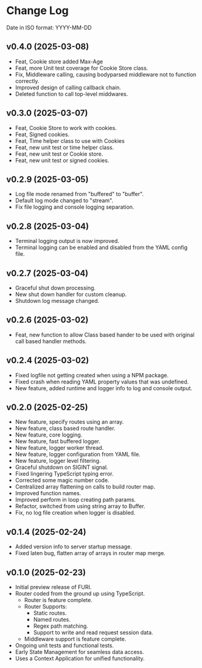 # Change Log

Date in ISO format: YYYY-MM-DD

## v0.4.0 (2025-03-08)

- Feat, Cookie store added Max-Age
- Feat, more Unit test coverage for Cookie Store class.
- Fix, Middleware calling, causing bodyparsed middleware not to function correctly.
- Improved design of calling callback chain.
- Deleted function to call top-level middwares.

## v0.3.0 (2025-03-07)

- Feat, Cookie Store to work with cookies.
- Feat, Signed cookies.
- Feat, Time helper class to use with Cookies
- Feat, new unit test or time helper class.
- Feat, new unit test or Cookie store.
- Feat, new unit test or signed cookies.

## v0.2.9 (2025-03-05)

- Log file mode renamed from "buffered" to "buffer".
- Default log mode changed to "stream".
- Fix file logging and console logging separation.

## v0.2.8 (2025-03-04)

- Terminal logging output is now improved.
- Terminal logging can be enabled and disabled from the YAML config file.

## v0.2.7 (2025-03-04)

- Graceful shut down processing.
- New shut down handler for custom cleanup.
- Shutdown log message changed.

## v0.2.6 (2025-03-02)

- Feat, new function to allow Class based hander to be used with original
  call based handler methods.

## v0.2.4 (2025-03-02)

- Fixed logfile not getting created when using a NPM package.
- Fixed crash when reading YAML property values that was undefined.
- New feature, added runtime and logger info to log and console output.

## v0.2.0 (2025-02-25)

- New feature, specify routes using an array.
- New feature, class based route handler.
- New feature, core logging.
- New feature, fast buffered logger.
- New feature, logger worker thread.
- New feature, logger configuration from YAML file.
- New feature, logger level filtering.
- Graceful shutdown on SIGINT signal.
- Fixed lingering TypeScript typing error.
- Corrected some magic number code.
- Centralized array flattening on calls to build router map.
- Improved function names.
- Improved perform in loop creating path params.
- Refactor, switched from using string array to Buffer.
- Fix, no log file creation when logger is disabled.

## v0.1.4 (2025-02-24)

- Added version info to server startup message.
- Fixed laten bug, flatten array of arrays in router map merge.

## v0.1.0 (2025-02-23)

- Initial preview release of FURI.
- Router coded from the ground up using TypeScript.
  - Router is feature complete.
  - Router Supports:
    - Static routes.
    - Named routes.
    - Regex path matching.
    - Support to write and read request session data.
  - Middleware support is feature complete.
- Ongoing unit tests and functional tests.
- Early State Management for seamless data access.
- Uses a Context Application for unified functionality.
